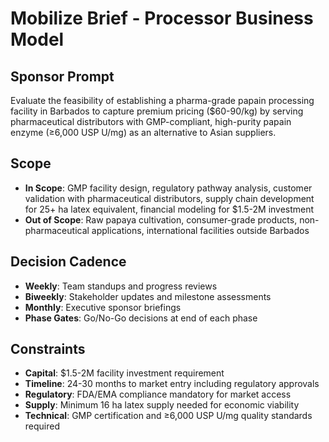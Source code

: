 # Mobilize Brief - Processor Business Model

## Sponsor Prompt
Evaluate the feasibility of establishing a pharma-grade papain processing facility in Barbados to capture premium pricing ($60-90/kg) by serving pharmaceutical distributors with GMP-compliant, high-purity papain enzyme (≥6,000 USP U/mg) as an alternative to Asian suppliers.

## Scope
- **In Scope**: GMP facility design, regulatory pathway analysis, customer validation with pharmaceutical distributors, supply chain development for 25+ ha latex equivalent, financial modeling for $1.5-2M investment
- **Out of Scope**: Raw papaya cultivation, consumer-grade products, non-pharmaceutical applications, international facilities outside Barbados

## Decision Cadence
- **Weekly**: Team standups and progress reviews
- **Biweekly**: Stakeholder updates and milestone assessments
- **Monthly**: Executive sponsor briefings
- **Phase Gates**: Go/No-Go decisions at end of each phase

## Constraints
- **Capital**: $1.5-2M facility investment requirement
- **Timeline**: 24-30 months to market entry including regulatory approvals
- **Regulatory**: FDA/EMA compliance mandatory for market access
- **Supply**: Minimum 16 ha latex supply needed for economic viability
- **Technical**: GMP certification and ≥6,000 USP U/mg quality standards required
